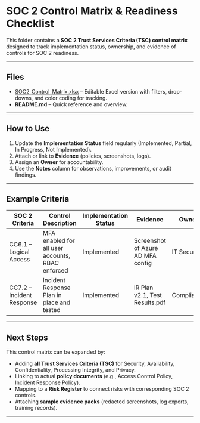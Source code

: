 # SOC 2 Control Matrix & Readiness Checklist

This folder contains a **SOC 2 Trust Services Criteria (TSC) control matrix** designed to track implementation status, ownership, and evidence of controls for SOC 2 readiness.

---

## Files
- [SOC2_Control_Matrix.xlsx](./SOC2_Control_Matrix.xlsx) – Editable Excel version with filters, drop-downs, and color coding for tracking.  
- **README.md** – Quick reference and overview.  

---

## How to Use
1. Update the **Implementation Status** field regularly (Implemented, Partial, In Progress, Not Implemented).  
2. Attach or link to **Evidence** (policies, screenshots, logs).  
3. Assign an **Owner** for accountability.  
4. Use the **Notes** column for observations, improvements, or audit findings.  

---

## Example Criteria

| SOC 2 Criteria | Control Description | Implementation Status | Evidence | Owner | Notes |
|----------------|---------------------|-----------------------|----------|-------|-------|
| CC6.1 – Logical Access | MFA enabled for all user accounts, RBAC enforced | Implemented | Screenshot of Azure AD MFA config | IT Security | Access reviews quarterly |
| CC7.2 – Incident Response | Incident Response Plan in place and tested | Implemented | IR Plan v2.1, Test Results.pdf | Compliance | Last tabletop: Sept 2025 |

---

## Next Steps
This control matrix can be expanded by:
- Adding **all Trust Services Criteria (TSC)** for Security, Availability, Confidentiality, Processing Integrity, and Privacy.  
- Linking to actual **policy documents** (e.g., Access Control Policy, Incident Response Policy).  
- Mapping to a **Risk Register** to connect risks with corresponding SOC 2 controls.  
- Attaching **sample evidence packs** (redacted screenshots, log exports, training records).  

---

